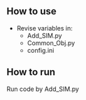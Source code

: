 ## How to use
 - Revise variables in:
   -  Add_SIM.py
   -  Common_Obj.py
   -  config.ini

## How to run
Run code by Add_SIM.py
